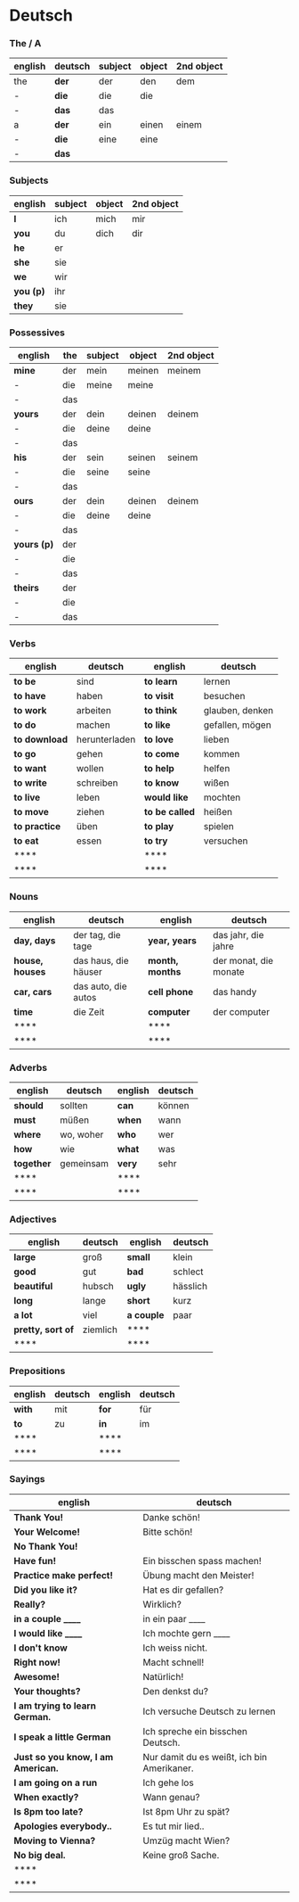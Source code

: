 # Deutsch

### The / A

|english|deutsch|subject|object|2nd object|
|-------|----|-------|------|----------|
|the|**der**|der|den|dem|
|-|**die**|die|die||
|-|**das**|das|||
|a|**der**|ein|einen|einem|
|-|**die**|eine|eine||
|-|**das**||||

### Subjects

|english|subject|object|2nd object|
|-------|-------|------|----------|
|**I**|ich|mich|mir|
|**you**|du|dich|dir|
|**he**|er|||
|**she**|sie|||
|**we**|wir|||
|**you (p)**|ihr|||
|**they**|sie|||

### Possessives

|english|the|subject|object|2nd object|
|-------|---|-------|------|----------|
|**mine**|der|mein|meinen|meinem|
|-|die|meine|meine||
|-|das||||
|**yours**|der|dein|deinen|deinem|
|-|die|deine|deine||
|-|das||||
|**his**|der|sein|seinen|seinem|
|-|die|seine|seine||
|-|das||||
|**ours**|der|dein|deinen|deinem|
|-|die|deine|deine||
|-|das||||
|**yours (p)**|der||||
|-|die||||
|-|das||||
|**theirs**|der||||
|-|die||||
|-|das||||

### Verbs

|english|deutsch|english|deutsch|
|-------|--------|-------|--------|
|**to be**|sind|**to learn**|lernen|
|**to have**|haben|**to visit**|besuchen|
|**to work**|arbeiten|**to think**|glauben, denken|
|**to do**|machen|**to like**|gefallen, mögen|
|**to download**|herunterladen|**to love**|lieben|
|**to go**|gehen|**to come**|kommen|
|**to want**|wollen|**to help**|helfen|
|**to write**|schreiben|**to know**|wißen|
|**to live**|leben|**would like**|mochten|
|**to move**|ziehen|**to be called**|heißen|
|**to practice**|üben|**to play**|spielen|
|**to eat**|essen|**to try**|versuchen|
|****||****||
|****||****||

### Nouns

|english|deutsch|english|deutsch|
|-------|--------|-------|--------|
|**day, days**|der tag, die tage|**year, years**|das jahr, die jahre|
|**house, houses**|das haus, die häuser|**month, months**|der monat, die monate|
|**car, cars**|das auto, die autos|**cell phone**|das handy|
|**time**|die Zeit|**computer**|der computer|
|****||****||
|****||****||

### Adverbs

|english|deutsch|english|deutsch|
|-------|--------|-------|--------|
|**should**|sollten|**can**|können|
|**must**|müßen|**when**|wann|
|**where**|wo, woher|**who**|wer|
|**how**|wie|**what**|was|
|**together**|gemeinsam|**very**|sehr|
|****||****||
|****||****||

### Adjectives

|english|deutsch|english|deutsch|
|-------|--------|-------|--------|
|**large**|groß|**small**|klein|
|**good**|gut|**bad**|schlect|
|**beautiful**|hubsch|**ugly**|hässlich|
|**long**|lange|**short**|kurz|
|**a lot**|viel|**a couple**|paar|
|**pretty, sort of**|ziemlich|****||
|****||****||

### Prepositions

|english|deutsch|english|deutsch|
|-------|--------|-------|--------|
|**with**|mit|**for**|für|
|**to**|zu|**in**|im|
|****||****||
|****||****||

### Sayings

|english|deutsch|
|-------|--------|
|**Thank You!**|Danke schön!|
|**Your Welcome!**|Bitte schön!|
|**No Thank You!**||
|**Have fun!**|Ein bisschen spass machen!|
|**Practice make perfect!**|Übung macht den Meister!|
|**Did you like it?**|Hat es dir gefallen?|
|**Really?**|Wirklich?|
|**in a couple ____**|in ein paar ____|
|**I would like ____**|Ich mochte gern ____|
|**I don't know**|Ich weiss nicht.|
|**Right now!**|Macht schnell!|
|**Awesome!**|Natürlich!|
|**Your thoughts?**|Den denkst du?|
|**I am trying to learn German.**|Ich versuche Deutsch zu lernen|
|**I speak a little German**|Ich spreche ein bisschen Deutsch.|
|**Just so you know, I am American.**|Nur damit du es weißt, ich bin Amerikaner.|
|**I am going on a run**|Ich gehe los|
|**When exactly?**|Wann genau?|
|**Is 8pm too late?**|Ist 8pm Uhr zu spät?|
|**Apologies everybody..**|Es tut mir lied..|
|**Moving to Vienna?**|Umzüg macht Wien?|
|**No big deal.**|Keine groß Sache.|
|****||
|****||
